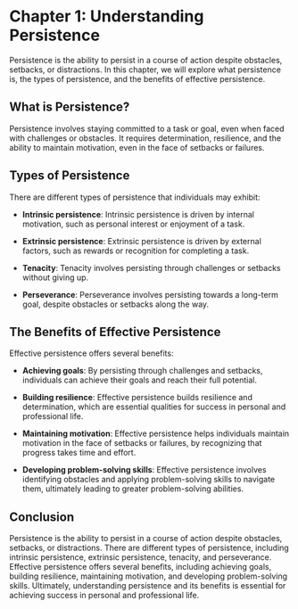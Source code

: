 Chapter 1: Understanding Persistence
====================================

Persistence is the ability to persist in a course of action despite obstacles, setbacks, or distractions. In this chapter, we will explore what persistence is, the types of persistence, and the benefits of effective persistence.

What is Persistence?
--------------------

Persistence involves staying committed to a task or goal, even when faced with challenges or obstacles. It requires determination, resilience, and the ability to maintain motivation, even in the face of setbacks or failures.

Types of Persistence
--------------------

There are different types of persistence that individuals may exhibit:

* **Intrinsic persistence**: Intrinsic persistence is driven by internal motivation, such as personal interest or enjoyment of a task.

* **Extrinsic persistence**: Extrinsic persistence is driven by external factors, such as rewards or recognition for completing a task.

* **Tenacity**: Tenacity involves persisting through challenges or setbacks without giving up.

* **Perseverance**: Perseverance involves persisting towards a long-term goal, despite obstacles or setbacks along the way.

The Benefits of Effective Persistence
-------------------------------------

Effective persistence offers several benefits:

* **Achieving goals**: By persisting through challenges and setbacks, individuals can achieve their goals and reach their full potential.

* **Building resilience**: Effective persistence builds resilience and determination, which are essential qualities for success in personal and professional life.

* **Maintaining motivation**: Effective persistence helps individuals maintain motivation in the face of setbacks or failures, by recognizing that progress takes time and effort.

* **Developing problem-solving skills**: Effective persistence involves identifying obstacles and applying problem-solving skills to navigate them, ultimately leading to greater problem-solving abilities.

Conclusion
----------

Persistence is the ability to persist in a course of action despite obstacles, setbacks, or distractions. There are different types of persistence, including intrinsic persistence, extrinsic persistence, tenacity, and perseverance. Effective persistence offers several benefits, including achieving goals, building resilience, maintaining motivation, and developing problem-solving skills. Ultimately, understanding persistence and its benefits is essential for achieving success in personal and professional life.
